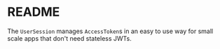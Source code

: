 # README

The `UserSession` manages `AccessToken`s in an easy to use way for small scale apps that don't need stateless JWTs.
